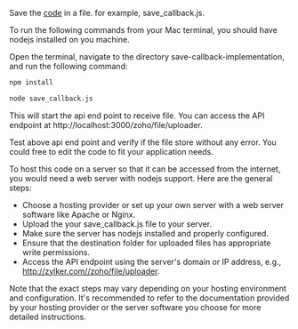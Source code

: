 Save the [code](https://raw.githubusercontent.com/zoho/office-integrator-nodejs-sdk-examples/main/save-callback-implementation/express-js/save_callback.js) in a file. for example, save_callback.js.

To run the following commands from your Mac terminal, you should have nodejs installed on you machine. 

Open the terminal, navigate to the directory save-callback-implementation, and run the following command:

 ``` sh
npm install
  ```

  ``` sh
node save_callback.js
  ```

This will start the api end point to receive file. You can access the API endpoint at http://localhost:3000/zoho/file/uploader.

Test above api end point and verify if the file store without any error. You could free to edit the code to fit your application needs. 

To host this code on a server so that it can be accessed from the internet, you would need a web server with nodejs support. Here are the general steps:

- Choose a hosting provider or set up your own server with a web server software like Apache or Nginx.
- Upload the your save_callback.js file to your server.
- Make sure the server has nodejs installed and properly configured.
- Ensure that the destination folder for uploaded files has appropriate write permissions.
- Access the API endpoint using the server's domain or IP address, e.g., http://zylker.com//zoho/file/uploader.

Note that the exact steps may vary depending on your hosting environment and configuration. It's recommended to refer to the documentation provided by your hosting provider or the server software you choose for more detailed instructions.  
